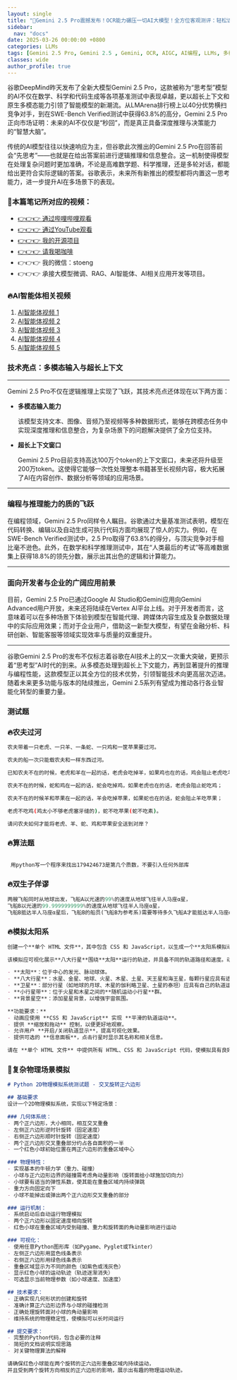 ```yaml
---
layout: single
title: "🚀Gemini 2.5 Pro震撼发布！OCR能力碾压一切AI大模型！全方位客观测评：轻松识别手写汉字，准确提取复杂表格，准确率百分百！超越o3-mini与gpt4.5和Qwen2.5-VL-32B！"
sidebar:
  nav: "docs"
date: 2025-03-26 00:00:00 +0800
categories: LLMs
tags: [Gemini 2.5 Pro, Gemini 2.5 , Gemini, OCR, AIGC, AI编程, LLMs, 多模态大模型]
classes: wide
author_profile: true
---
```


谷歌DeepMind昨天发布了全新大模型Gemini 2.5 Pro，这款被称为“思考型”模型的AI不仅在数学、科学和代码生成等各项基准测试中表现卓越，更以超长上下文和原生多模态能力引领了智能模型的新潮流。从LMArena排行榜上以40分优势横扫竞争对手，到在SWE-Bench Verified测试中获得63.8%的高分，Gemini 2.5 Pro正向市场证明：未来的AI不仅仅是“秒回”，而是真正具备深度推理与决策能力的“智慧大脑”。

传统的AI模型往往以快速响应为主，但谷歌此次推出的Gemini 2.5 Pro在回答前会“先思考”——也就是在给出答案前进行逻辑推理和信息整合。这一机制使得模型在处理复杂问题时更加准确，不论是高难数学题、科学推理，还是多轮对话，都能给出更符合实际逻辑的答案。谷歌表示，未来所有新推出的模型都将内置这一思考能力，进一步提升AI在多场景下的表现。

### 🚀本篇笔记所对应的视频：

- [👉👉👉 通过哔哩哔哩观看](https://www.bilibili.com/video/BV1R5ovYzEQA/)
- [👉👉👉 通过YouTube观看](https://youtu.be/Y1PERoju6s4)
- [👉👉👉 我的开源项目](https://github.com/win4r/AISuperDomain)
- [👉👉👉 请我喝咖啡](https://ko-fi.com/aila)
- 👉👉👉 我的微信：stoeng
- 👉👉👉 承接大模型微调、RAG、AI智能体、AI相关应用开发等项目。

### 🔥AI智能体相关视频

1. [AI智能体视频 1](https://youtu.be/vYm0brFoMwA) 
2. [AI智能体视频 2](https://youtu.be/szTXELuaJos)  
3. [AI智能体视频 3](https://youtu.be/szTXELuaJos)  
4. [AI智能体视频 4](https://youtu.be/RxR3x_Uyq4c)  
5. [AI智能体视频 5](https://youtu.be/IrTEDPnEVvU)  



### 技术亮点：多模态输入与超长上下文

---

Gemini 2.5 Pro不仅在逻辑推理上实现了飞跃，其技术亮点还体现在以下两方面：

- **多模态输入能力**
    
    该模型支持文本、图像、音频乃至视频等多种数据形式，能够在跨模态任务中实现深度推理和信息整合，为复杂场景下的问题解决提供了全方位支持。
    
- **超长上下文窗口**
    
    Gemini 2.5 Pro目前支持高达100万个token的上下文窗口，未来还将升级至200万token。这使得它能够一次性处理整本书籍甚至长视频内容，极大拓展了AI在内容创作、数据分析等领域的应用场景。
    

---

### 编程与推理能力的质的飞跃

在编程领域，Gemini 2.5 Pro同样令人瞩目。谷歌通过大量基准测试表明，模型在代码转换、编辑以及自动生成可执行代码方面均展现了惊人的实力。例如，在SWE-Bench Verified测试中，2.5 Pro取得了63.8%的得分，与顶尖竞争对手相比毫不逊色。此外，在数学和科学推理测试中，其在“人类最后的考试”等高难数据集上获得18.8%的领先分数，展示出其出色的逻辑和计算能力。

---

### 面向开发者与企业的广阔应用前景

目前，Gemini 2.5 Pro已通过Google AI Studio和Gemini应用向Gemini Advanced用户开放，未来还将陆续在Vertex AI平台上线。对于开发者而言，这意味着可以在多种场景下体验到模型在智能代理、跨媒体内容生成及复杂数据处理中的实际应用效果；而对于企业用户，借助这一新型大模型，有望在金融分析、科研创新、智能客服等领域实现效率与质量的双重提升。

---

谷歌Gemini 2.5 Pro的发布不仅标志着谷歌在AI技术上的又一次重大突破，更预示着“思考型”AI时代的到来。从多模态处理到超长上下文能力，再到显著提升的推理与编程性能，这款模型正以其全方位的技术优势，引领智能技术向更高层次迈进。随着未来更多功能与版本的陆续推出，Gemini 2.5系列有望成为推动各行各业智能化转型的重要力量。

### 测试题

### 🔥农夫过河

```bash
农夫带着一只老虎、一只羊、一条蛇、一只鸡和一筐苹果要过河。

农夫的船一次只能载农夫和一样东西过河。

已知农夫不在的时候，老虎和羊在一起的话，老虎会吃掉羊，如果鸡也在的话，鸡会阻止老虎吃羊；

农夫不在的时候，蛇和鸡在一起的话，蛇会吃掉鸡，如果老虎也在的话，老虎会阻止蛇吃鸡；

农夫不在的时候羊和苹果在一起的话，羊会吃掉苹果，如果蛇也在的话，蛇会阻止羊吃苹果；

老虎不吃鸡(鸡太小不够老虎塞牙缝的)，蛇不吃苹果(蛇不吃素)。

请问农夫如何才能将老虎、羊、蛇、鸡和苹果安全送到对岸？
```

### 🔥算法题

```jsx
 
 用python写一个程序来找出179424673是第几个质数，不要引入任何外部库
```

### 🔥双生子佯谬

```python
两艘飞船同时从地球出发，飞船A以光速的99%的速度从地球飞往半人马座α星，
飞船B以光速的99.9999999999%的速度从地球飞往半人马座α星，
飞船B抵达半人马座α星后，飞船B的船员(飞船B为参考系)需要等待多久飞船A才能抵达半人马座α星？
```

### 🔥模拟太阳系

```markdown
创建一个**单个 HTML 文件**，其中包含 CSS 和 JavaScript，以生成一个**太阳系模拟动画**。  

该模拟应可视化展示**八大行星**围绕**太阳**运行的轨迹，并具备不同的轨道路径和速度。动画应包括：  

- **太阳**：位于中心的发光、脉动球体。  
- **八大行星**：水星、金星、地球、火星、木星、土星、天王星和海王星，每颗行星应具有适当的大小、距离和轨道速度。  
- **卫星**：部分行星（如地球的月球、木星的伽利略卫星、土星的泰坦）应具有自己的轨道运动。  
- **小行星带**：位于火星和木星之间的**随机运动小行星**群。  
- **背景星空**：添加星星背景，以增强宇宙氛围。  

**功能要求：**  
- 动画应使用 **CSS 和 JavaScript** 实现 **平滑的轨道运动**。  
- 提供 **缩放和拖动** 控制，以便更好地观察。  
- 允许用户 **开启/关闭轨道显示**，提高可视化效果。  
- 提供可选的 **信息面板**，点击行星时显示其名称和相关信息。  

请在 **单个 HTML 文件** 中提供所有 HTML、CSS 和 JavaScript 代码，使模拟具有良好的视觉效果，并尽可能符合科学合理的比例与运动方式。
```

### 🚀复杂物理场景模拟

```markdown
# Python 2D物理模拟系统测试题 - 交叉旋转正六边形

## 基础要求
设计一个2D物理模拟系统，实现以下特定场景：

### 几何体系统：
- 两个正六边形，大小相同，相互交叉重叠
- 左侧正六边形逆时针旋转（固定速度）
- 右侧正六边形顺时针旋转（固定速度）
- 两个正六边形交叉重叠部分约占各自面积的一半
- 一个红色小球初始位置在两正六边形的重叠区域中心

### 物理特性：
- 实现基本的牛顿力学（重力、碰撞）
- 小球与正六边形边界的碰撞需考虑角动量影响（旋转面给小球施加切向力）
- 小球要有适当的弹性系数，使其能在重叠区域内持续弹跳
- 重力方向固定向下
- 小球不能掉出或弹出两个正六边形交叉重叠的部分

### 运行机制：
- 系统启动后自动运行物理模拟
- 两个正六边形以固定速度相向旋转
- 红色小球在重叠区域内受到碰撞、重力和旋转面的角动量影响进行运动

### 可视化：
- 使用任意Python图形库（如Pygame、Pyglet或Tkinter）
- 左侧正六边形用蓝色线条表示
- 右侧正六边形用绿色线条表示
- 重叠区域显示为不同的颜色（如紫色或浅灰色）
- 显示红色小球的运动轨迹（轨迹逐渐消失）
- 可选显示当前物理参数（如小球速度、加速度）

## 技术要求：
- 正确实现几何形状的创建和旋转
- 准确计算正六边形边界与小球的碰撞检测
- 正确处理旋转面对小球的角动量影响
- 维持系统的物理稳定性，使模拟可以长时间运行

## 提交要求：
- 完整的Python代码，包含必要的注释
- 简短的文档说明实现思路
- 对关键物理算法的解释

请确保红色小球能在两个旋转的正六边形重叠区域内持续运动，
并且受到两个旋转方向相反的正六边形的影响，展示出有趣的物理运动轨迹。
```